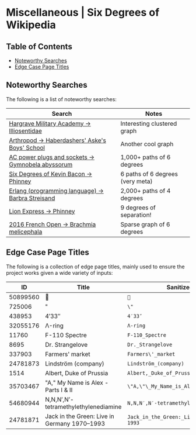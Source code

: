 # Miscellaneous | Six Degrees of Wikipedia

## Table of Contents

* [Noteworthy Searches](#noteworthy-searches)
* [Edge Case Page Titles](#edge-case-page-titles)

## Noteworthy Searches

The following is a list of noteworthy searches:

| Search                                                                                                                                                            | Notes                            |
| ----------------------------------------------------------------------------------------------------------------------------------------------------------------- | -------------------------------- |
| [Hargrave Military Academy → Illiosentidae](https://www.sixdegreesofwikipedia.com/?source=Hargrave%20Military%20Academy&target=Illiosentidae)                     | Interesting clustered graph      |
| [Arthropod → Haberdashers' Aske's Boys' School](https://www.sixdegreesofwikipedia.com/?source=Arthropod&target=Haberdashers%27%20Aske%27s%20Boys%27%20School)     | Another cool graph               |
| [AC power plugs and sockets → Gymnobela abyssorum](https://www.sixdegreesofwikipedia.com/?source=AC%20power%20plugs%20and%20sockets&target=Gymnobela%20abyssorum) | 1,000+ paths of 6 degrees        |
| [Six Degrees of Kevin Bacon → Phinney](https://www.sixdegreesofwikipedia.com/?source=Six%20Degrees%20of%20Kevin%20Bacon&target=Phinney)                           | 6 paths of 6 degrees (very meta) |
| [Erlang (programming language) → Barbra Streisand](https://www.sixdegreesofwikipedia.com/?source=Erlang%20%28programming%20language%29&target=Barbra%20Streisand) | 2,000+ paths of 4 degrees        |
| [Lion Express → Phinney](https://www.sixdegreesofwikipedia.com/?source=Lion%20Express&target=Phinney)                                                             | 9 degrees of separation!         |
| [2016 French Open → Brachmia melicephala](https://www.sixdegreesofwikipedia.com/?source=2016%20French%20Open&target=Brachmia%20melicephala)                       | Sparse graph of 6 degrees        |

## Edge Case Page Titles

The following is a collection of edge page titles, mainly used to ensure the project works given a
wide variety of inputs:

| ID       | Title                                        | Sanitized Title                                |
| -------- | -------------------------------------------- | ---------------------------------------------- |
| 50899560 | 🦎                                           | `🦎`                                           |
| 725006   | "                                            | `\"`                                           |
| 438953   | 4′33″                                        | `4′33″`                                        |
| 32055176 | Λ-ring                                       | `Λ-ring`                                       |
| 11760    | F-110 Spectre                                | `F-110_Spectre`                                |
| 8695     | Dr. Strangelove                              | `Dr._Strangelove`                              |
| 337903   | Farmers' market                              | `Farmers\'_market`                             |
| 24781873 | Lindström (company)                          | `Lindström_(company)`                          |
| 1514     | Albert, Duke of Prussia                      | `Albert,_Duke_of_Prussia`                      |
| 35703467 | "A," My Name is Alex - Parts I & II          | `\"A,\"\_My_Name_is_Alex_-_Parts_I_&_II`       |
| 54680944 | N,N,N′,N′-tetramethylethylenediamine         | `N,N,N′,N′-tetramethylethylenediamine`         |
| 24781871 | Jack in the Green: Live in Germany 1970–1993 | `Jack_in_the_Green:_Live_in_Germany_1970–1993` |
